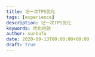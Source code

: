 ```yaml
---
title: 记一次TPS优化
tags: [experience]
description: 记一次TPS优化
keywords: 优化经验
author: sunbufu
date: 2020-09-13T00:00:00+00:00
draft: true
---
```

